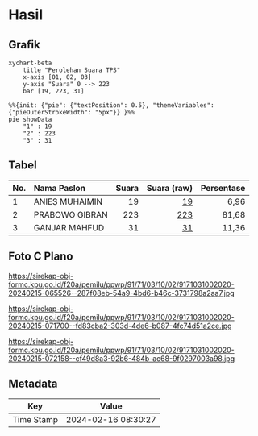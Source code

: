 # Hasil

## Grafik

```mermaid
xychart-beta
    title "Perolehan Suara TPS"
    x-axis [01, 02, 03]
    y-axis "Suara" 0 --> 223
    bar [19, 223, 31]
```

```mermaid
%%{init: {"pie": {"textPosition": 0.5}, "themeVariables": {"pieOuterStrokeWidth": "5px"}} }%%
pie showData
    "1" : 19
    "2" : 223
    "3" : 31
```

## Tabel

| No. | Nama Paslon    | Suara | Suara (raw) | Persentase |
|:--- |:-------------- | -----:| -----------:| ----------:|
| 1   | ANIES MUHAIMIN | 19    | [19][p-1]   | 6,96       |
| 2   | PRABOWO GIBRAN | 223   | [223][p-2]  | 81,68      |
| 3   | GANJAR MAHFUD  | 31    | [31][p-3]   | 11,36      |


[p-1]: https://github.com/gigit-pemilu/pemilu-2024-91-papua/blob/main/pilpres/hitung-suara/sub/91-papua/sub/71-kota-jayapura/sub/03-abepura/sub/1002-asano/sub/020-tps/sub/paslon-1.txt
[p-2]: https://github.com/gigit-pemilu/pemilu-2024-91-papua/blob/main/pilpres/hitung-suara/sub/91-papua/sub/71-kota-jayapura/sub/03-abepura/sub/1002-asano/sub/020-tps/sub/paslon-2.txt
[p-3]: https://github.com/gigit-pemilu/pemilu-2024-91-papua/blob/main/pilpres/hitung-suara/sub/91-papua/sub/71-kota-jayapura/sub/03-abepura/sub/1002-asano/sub/020-tps/sub/paslon-3.txt

## Foto C Plano

https://sirekap-obj-formc.kpu.go.id/f20a/pemilu/ppwp/91/71/03/10/02/9171031002020-20240215-065526--287f08eb-54a9-4bd6-b46c-3731798a2aa7.jpg

https://sirekap-obj-formc.kpu.go.id/f20a/pemilu/ppwp/91/71/03/10/02/9171031002020-20240215-071700--fd83cba2-303d-4de6-b087-4fc74d51a2ce.jpg

https://sirekap-obj-formc.kpu.go.id/f20a/pemilu/ppwp/91/71/03/10/02/9171031002020-20240215-072158--cf49d8a3-92b6-484b-ac68-9f0297003a98.jpg


## Metadata

| Key        | Value               |
| ---------- | ------------------- |
| Time Stamp | 2024-02-16 08:30:27 |



